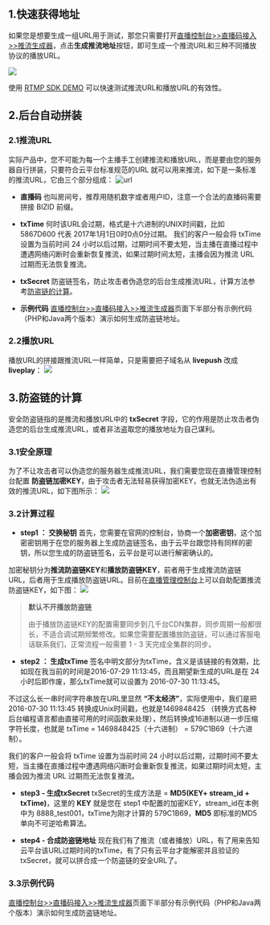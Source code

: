 ## 1.快速获得地址
如果您是想要生成一组URL用于测试，那您只需要打开[直播控制台>>直播码接入>>推流生成器](http://console.tce.fsphere.cn/live/livecodemanage)，点击**生成推流地址**按钮，即可生成一个推流URL和三种不同播放协议的播放URL。

![](https://mc.qcloudimg.com/static/img/98b9b659be67a9ac32384b606ace943f/image.png)


使用 [RTMP SDK DEMO](http://tce.fsphere.cn/document/product/454/6555) 可以快速测试推流URL和播放URL的有效性。


## 2.后台自动拼装

### 2.1推流URL 
实际产品中，您不可能为每一个主播手工创建推流和播放URL，而是要由您的服务器自行拼装，只要符合云平台标准规范的URL 就可以用来推流，如下是一条标准的推流URL，它由三个部分组成：
 ![url](https://mc.qcloudimg.com/static/img/6b4fd09ab2c7d6f1503070f8c994f4e0/image.png)

- **直播码**
也叫房间号，推荐用随机数字或者用户ID，注意一个合法的直播码需要拼接 BIZID 前缀。

- **txTime**
何时该URL会过期，格式是十六进制的UNIX时间戳，比如 5867D600 代表 2017年1月1日0时0点0分过期。  我们的客户一般会将 txTime 设置为当前时间 24 小时以后过期，过期时间不要太短，当主播在直播过程中遭遇网络闪断时会重新恢复推流，如果过期时间太短，主播会因为推流 URL 过期而无法恢复推流。

- **txSecret**
防盗链签名，防止攻击者伪造您的后台生成推流URL，计算方法参考[防盗链的计算](#.E9.98.B2.E7.9B.97.E9.93.BE.E7.9A.84.E8.AE.A1.E7.AE.97.EF.BC.9F)。

- **示例代码**
[直播控制台>>直播码接入>>推流生成器](http://console.tce.fsphere.cn/live/livecodemanage)页面下半部分有示例代码（PHP和Java两个版本）演示如何生成防盗链地址。

### 2.2播放URL
播放URL的拼接跟推流URL一样简单，只是需要把子域名从 **livepush** 改成 **liveplay**：
![](https://mc.qcloudimg.com/static/img/b7d8744654af4a174edf47f8998348a4/image.png)

## 3.防盗链的计算
安全防盗链指的是推流和播放URL中的 **txSecret** 字段，它的作用是防止攻击者伪造您的后台生成推流URL，或者非法盗取您的播放地址为自己谋利。

### 3.1安全原理
为了不让攻击者可以伪造您的服务器生成推流URL，我们需要您现在直播管理控制台配置 **防盗链加密KEY**，由于攻击者无法轻易获得加密KEY，也就无法伪造出有效的推流URL，如下图所示：
![](https://mccdn.qcloud.com/static/img/4ea1512fd335f68f30cca0a01e902966/image.png)


### 3.2计算过程
- **step1 ： 交换秘钥**
首先，您需要在官网的控制台，协商一个**加密密钥**，这个加密密钥用于在您的服务器上生成防盗链签名，由于云平台跟您持有同样的密钥，所以您生成的防盗链签名，云平台是可以进行解密确认的。

 加密秘钥分为**推流防盗链KEY**和**播放防盗链KEY**，前者用于生成推流防盗链URL，后者用于生成播放防盗链URL。目前在[直播管理控制台](http://console.tce.fsphere.cn/live)上可以自助配置推流防盗链KEY，如下图：
![](https://mc.qcloudimg.com/static/img/6be1d875f1120a16d3692c60bb4485a9/image.png)
 >  **默认不开播放防盗链**
 >   
 > 由于播放防盗链KEY的配置需要同步到几千台CDN集群，同步周期一般都很长，不适合调试期频繁修改。如果您需要配置播放防盗链，可以通过客服电话联系我们，正常流程一般需要 1 - 3 天完成全集群的同步。

- **step2 ： 生成txTime**
签名中明文部分为txTime，含义是该链接的有效期，比如现在我当前的时间是2016-07-29 11:13:45，而且期望新生成的URL是在 24 小时后即作废，那么txTime就可以设置为 2016-07-30 11:13:45。

 不过这么长一串时间字符串放在URL里显然 **“不太经济”**，实际使用中，我们是把  2016-07-30 11:13:45 转换成Unix时间戳，也就是1469848425 （转换方式各种后台编程语言都由直接可用的时间函数来处理），然后转换成16进制以进一步压缩字符长度，也就是 txTime = 1469848425（十六进制） = 579C1B69（十六进制）。
 
 我们的客户一般会将 txTime 设置为当前时间 24 小时以后过期，过期时间不要太短，当主播在直播过程中遭遇网络闪断时会重新恢复推流，如果过期时间太短，主播会因为推流 URL 过期而无法恢复推流。

- **step3 - 生成txSecret**
txSecret的生成方法是 = **MD5(KEY+ stream_id + txTime)**，这里的 **KEY** 就是您在 step1 中配置的加密KEY，stream_id在本例中为 8888_test001，txTime为刚才计算的 579C1B69，**MD5** 即标准的MD5单向不可逆哈希算法。

- **step4 - 合成防盗链地址**
  现在我们有了推流（或者播放）URL，有了用来告知云平台该URL过期时间的txTime，有了只有云平台才能解密并且验证的txSecret，就可以拼合成一个防盗链的安全URL了。
	
### 3.3示例代码
[直播控制台>>直播码接入>>推流生成器](http://console.tce.fsphere.cn/live/livecodemanage)页面下半部分有示例代码（PHP和Java两个版本）演示如何生成防盗链地址。
